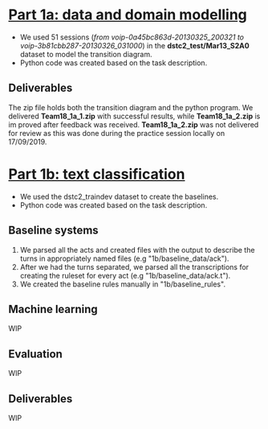 # [Part 1a: data and domain modelling](https://uu.blackboard.com/webapps/blackboard/content/listContentEditable.jsp?content_id=_3274643_1&course_id=_122545_1)
* We used 51 sessions (*from voip-0a45bc863d-20130325_200321 to voip-3b81cbb287-20130326_031000*) in the **dstc2_test/Mar13_S2A0** dataset to model the transition diagram.
* Python code was created based on the task description.

## Deliverables
The zip file holds both the transition diagram and the python program.
We delivered **Team18_1a_1.zip** with successful results, while **Team18_1a_2.zip** is im proved after feedback was received. **Team18_1a_2.zip** was not delivered for review as this was done during the practice session locally on 17/09/2019.


# [Part 1b: text classification](https://uu.blackboard.com/webapps/blackboard/content/listContentEditable.jsp?content_id=_3274643_1&course_id=_122545_1)
* We used the dstc2_traindev dataset to create the baselines.
* Python code was created based on the task description.

## Baseline systems
1) We parsed all the acts and created files with the output to describe the turns in appropriately named files (e.g "1b/baseline_data/ack").
2) After we had the turns separated, we parsed all the transcriptions for creating the ruleset for every act (e.g "1b/baseline_data/ack.t").
3) We created the baseline rules manually in "1b/baseline_rules".

## Machine learning
WIP

## Evaluation
WIP

## Deliverables
WIP
